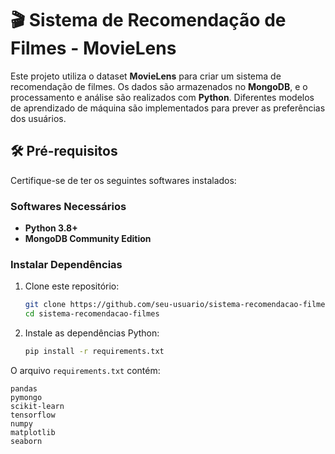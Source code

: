 # 🎬 Sistema de Recomendação de Filmes - MovieLens

Este projeto utiliza o dataset **MovieLens** para criar um sistema de recomendação de filmes. Os dados são armazenados no **MongoDB**, e o processamento e análise são realizados com **Python**. Diferentes modelos de aprendizado de máquina são implementados para prever as preferências dos usuários.

## 🛠️ Pré-requisitos

Certifique-se de ter os seguintes softwares instalados:

### Softwares Necessários
- **Python 3.8+**  
- **MongoDB Community Edition**  

### Instalar Dependências
1. Clone este repositório:
    ```bash
    git clone https://github.com/seu-usuario/sistema-recomendacao-filmes.git
    cd sistema-recomendacao-filmes
    ```

2. Instale as dependências Python:
    ```bash
    pip install -r requirements.txt
    ```

O arquivo `requirements.txt` contém:
```plaintext
pandas
pymongo
scikit-learn
tensorflow
numpy
matplotlib
seaborn
